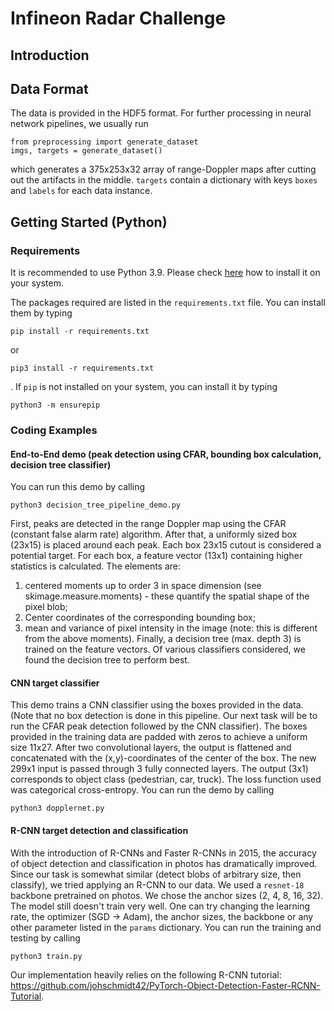# Infineon Radar Challenge

## Introduction

## Data Format

The data is provided in the HDF5 format. For further processing in neural network pipelines, we usually run
```
from preprocessing import generate_dataset
imgs, targets = generate_dataset()
```
which generates a 375x253x32 array of range-Doppler maps after cutting out the artifacts in the middle.
`targets` contain a dictionary with keys `boxes` and `labels` for each data instance.


## Getting Started (Python)

### Requirements
It is recommended to use Python 3.9. Please check [here](https://www.python.org/downloads/) how to install it on your system.

The packages required are listed in the `requirements.txt` file. You can install them by typing
```
pip install -r requirements.txt
```
or
```
pip3 install -r requirements.txt
```
.
If `pip` is not installed on your system, you can install it by typing
```
python3 -m ensurepip
```

### Coding Examples

#### End-to-End demo (peak detection using CFAR, bounding box calculation, decision tree classifier)
You can run this demo by calling
```
python3 decision_tree_pipeline_demo.py
```
First, peaks are detected in the range Doppler map using the CFAR (constant false alarm rate) algorithm. 
After that, a uniformly sized box (23x15) is placed around each peak. Each box 23x15 cutout is considered a potential target.
For each box, a feature vector (13x1) containing higher statistics is calculated. The elements are: 
1) centered moments up to order 3 in space dimension (see skimage.measure.moments) - these quantify the spatial shape of the pixel blob;
2) Center coordinates of the corresponding bounding box;
3) mean and variance of pixel intensity in the image (note: this is different from the above moments).
Finally, a decision tree (max. depth 3) is trained on the feature vectors. Of various classifiers considered, we found the decision tree to perform best. 


#### CNN target classifier 
This demo trains a CNN classifier using the boxes provided in the data. (Note that no box detection is done in this pipeline. Our next task will be to run the CFAR peak detection followed by the CNN classifier). The boxes provided in the training data are padded with zeros to achieve a uniform size 11x27. After two convolutional layers, the output is flattened and concatenated with the (x,y)-coordinates of the center of the box. The new 299x1 input is passed through 3 fully connected layers. The output (3x1) corresponds to object class (pedestrian, car, truck). The loss function used was categorical cross-entropy.
You can run the demo by calling
```
python3 dopplernet.py
```

#### R-CNN target detection and classification
With the introduction of R-CNNs and Faster R-CNNs in 2015, the accuracy of object detection and classification in photos has dramatically improved. 
Since our task is somewhat similar (detect blobs of arbitrary size, then classify), we tried applying an R-CNN to our data. 
We used a `resnet-18` backbone pretrained on photos. We chose the anchor sizes (2, 4, 8, 16, 32). The model still doesn't train very well. One can try changing the learning rate, the optimizer (SGD -> Adam), the anchor sizes, the backbone or any other parameter listed in the `params` dictionary.
You can run the training and testing by calling
```
python3 train.py
```
Our implementation heavily relies on the following R-CNN tutorial: https://github.com/johschmidt42/PyTorch-Object-Detection-Faster-RCNN-Tutorial.
